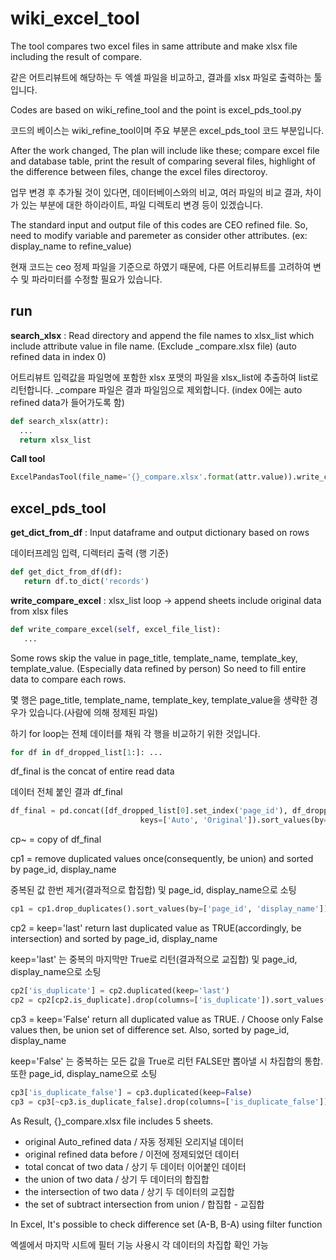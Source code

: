 # wiki_excel_tool

 The tool compares two excel files in same attribute and make xlsx file including the result of compare.

 같은 어트리뷰트에 해당하는 두 엑셀 파일을 비교하고, 결과를 xlsx 파일로 출력하는 툴입니다.
 
 Codes are based on wiki_refine_tool and the point is excel_pds_tool.py
 
 코드의 베이스는 wiki_refine_tool이며 주요 부분은 excel_pds_tool 코드 부분입니다.
 
 After the work changed, The plan will include like these; compare excel file and database table, print the result of comparing several files, highlight of the difference between files, change the excel files directoroy. 
 
 업무 변경 후 추가될 것이 있다면, 데이터베이스와의 비교, 여러 파일의 비교 결과, 차이가 있는 부분에 대한 하이라이트, 파일 디렉토리 변경 등이 있겠습니다.

 The standard input and output file of this codes are CEO refined file. So, need to modify variable and paremeter as consider other attributes.
 (ex: display_name to refine_value)
 
 현재 코드는 ceo 정제 파일을 기준으로 하였기 때문에, 다른 어트리뷰트를 고려하여 변수 및 파라미터를 수정할 필요가 있습니다.

  <h2>run</h2>
 <b>search_xlsx</b> : 
 Read directory and append the file names to xlsx_list which include attribute value in file name.
 (Exclude _compare.xlsx file)
 (auto refined data in index 0)
 
  어트리뷰트 입력값을 파일명에 포함한 xlsx 포맷의 파일을 xlsx_list에 추출하여 list로 리턴합니다.
  _compare 파일은 결과 파일임으로 제외합니다.
 (index 0에는 auto refined data가 들어가도록 함)
  ```python
 def search_xlsx(attr):
    ...
    return xlsx_list
 ```

<b>Call tool</b>
```python 
ExcelPandasTool(file_name='{}_compare.xlsx'.format(attr.value)).write_compare_excel(excel_list)
```


 <h2>excel_pds_tool</h2>
 
 <b>get_dict_from_df</b> : 
 Input dataframe and output dictionary based on rows
 
 데이터프레임 입력, 디렉터리 출력 (행 기준)
 ```python
def get_dict_from_df(df):
    return df.to_dict('records')
 ```
 
 <b>write_compare_excel</b> : xlsx_list loop -> append sheets include original data from xlsx files

 ```python
def write_compare_excel(self, excel_file_list):
    ...
 ```
 Some rows skip the value in page_title, template_name, template_key, template_value.
 (Especially data refined by person)
 So need to fill entire data to compare each rows.
 
 몇 행은 page_title, template_name, template_key, template_value을 생략한 경우가 있습니다.(사람에 의해 정제된 파일)
 
 하기 for loop는 전체 데이터를 채워 각 행을 비교하기 위한 것입니다.
```python
for df in df_dropped_list[1:]: ...
```

df_final is the concat of entire read data

데이터 전체 붙인 결과 df_final
```python
df_final = pd.concat([df_dropped_list[0].set_index('page_id'), df_dropped_list[1].set_index('page_id')],
                             keys=['Auto', 'Original']).sort_values(by=['page_id', 'display_name'])
```

cp~ = copy of df_final

cp1 = remove duplicated values once(consequently, be union) and sorted by page_id, display_name

중복된 값 한번 제거(결과적으로 합집합) 및 page_id, display_name으로 소팅
```python
cp1 = cp1.drop_duplicates().sort_values(by=['page_id', 'display_name'])
```
cp2 = keep='last' return last duplicated value as TRUE(accordingly, be intersection) and sorted by page_id, display_name

keep='last' 는 중복의 마지막만 True로 리턴(결과적으로 교집합) 및 page_id, display_name으로 소팅

```python
cp2['is_duplicate'] = cp2.duplicated(keep='last')
cp2 = cp2[cp2.is_duplicate].drop(columns=['is_duplicate']).sort_values(by=['page_id', 'display_name'])
```
cp3 = keep='False' return all duplicated value as TRUE.
/ Choose only False values then, be union set of difference set.
Also, sorted by page_id, display_name

keep='False' 는 중복하는 모든 값을 True로 리턴
FALSE만 뽑아낼 시 차집합의 통합. 또한 page_id, display_name으로 소팅

```python
cp3['is_duplicate_false'] = cp3.duplicated(keep=False)
cp3 = cp3[~cp3.is_duplicate_false].drop(columns=['is_duplicate_false']).sort_values(by=['page_id', 'display_name'])
```

As Result, {}_compare.xlsx file includes 5 sheets.
 - original Auto_refined data / 자동 정제된 오리지널 데이터
 - original refined data before / 이전에 정제되었던 데이터
 - total concat of two data / 상기 두 데이터 이어붙인 데이터
 - the union of two data / 상기 두 데이터의 합집합 
 - the intersection of two data / 상기 두 데이터의 교집합 
 - the set of subtract intersection from union / 합집합 - 교집합
  
  In Excel, It's possible to check difference set (A-B, B-A) using filter function
  
  엑셀에서 마지막 시트에 필터 기능 사용시 각 데이터의 차집합 확인 가능